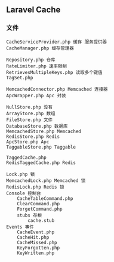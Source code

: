 ## Laravel Cache

### 文件
    CacheServiceProvider.php 缓存 服务提供器
    CacheManager.php 缓存管理器

    Repository.php 仓库
    RateLimiter.php 速率限制
    RetrievesMultipleKeys.php 读取多个键值
    TagSet.php

    MemcachedConnector.php Memcached 连接器
    ApcWrapper.php Apc 封装

    NullStore.php 没有
    ArrayStore.php 数组
    FileStore.php 文件
    DatabaseStore.php 数据库
    MemcachedStore.php Memcached
    RedisStore.php Redis
    ApcStore.php Apc
    TaggableStore.php Taggable

    TaggedCache.php
    RedisTaggedCache.php Redis

    Lock.php 锁
    MemcachedLock.php Memcached 锁
    RedisLock.php Redis 锁
    Console 控制台
        CacheTableCommand.php
        ClearCommand.php
        ForgetCommand.php
        stubs 存根
            cache.stub
    Events 事件
        CacheEvent.php
        CacheHit.php
        CacheMissed.php
        KeyForgotten.php
        KeyWritten.php